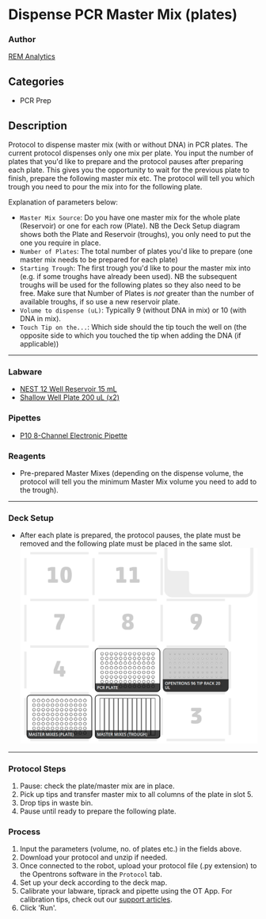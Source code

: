 # Dispense PCR Master Mix (plates)

### Author
[REM Analytics](https://www.remanalytics.ch/)



## Categories
* PCR Prep
	

## Description
Protocol to dispense master mix (with or without DNA) in PCR plates. The current protocol dispenses only one mix per 
plate. You input the number of plates that you'd like to
prepare and the protocol pauses after preparing each plate. This gives you the opportunity to wait for the previous 
plate to finish, prepare the following master mix etc. The protocol will tell you which trough you need to pour the mix
into for the following plate.

Explanation of parameters below:
* `Master Mix Source`: Do you have one master mix for the whole plate (Reservoir) or one for each row (Plate). NB the
Deck Setup diagram shows both the Plate and Reservoir (troughs), you only need to put the one
you require in place.
* `Number of Plates`: The total number of plates you'd like to prepare (one master mix needs to be prepared for each 
plate)
* `Starting Trough`: The first trough you'd like to pour the master mix into (e.g. if some troughs have already been
used). NB the subsequent troughs will be used for the following plates so they also need to be free. Make sure
that Number of Plates is *not* greater than the number of available troughs, if so use a new reservoir plate.
* `Volume to dispense (uL)`: Typically 9 (without DNA in mix) or 10 (with DNA in mix).
* `Touch Tip on the...`: Which side should the tip touch the well on (the opposite side to which you touched the tip
when adding the DNA (if applicable)) 


---


### Labware

* [NEST 12 Well Reservoir 15 mL](https://labware.opentrons.com/nest_12_reservoir_15ml/)
* [Shallow Well Plate 200 uL (x2)](96w_pcr_plate2.json)

### Pipettes
* [P10 8-Channel Electronic Pipette](https://docs.opentrons.com/v1/pipettes.html)

### Reagents
* Pre-prepared Master Mixes (depending on the dispense volume, the protocol will tell you the minimum Master Mix
volume you need to add to the trough).
---

### Deck Setup
* After each plate is prepared, the protocol pauses, the plate must be removed and the following plate must be placed
  in the same slot.
  ![deck layout](https://raw.githubusercontent.com/jamiesone/images/main/Screenshot%20from%202021-12-03%2017-14-49.png)

---

### Protocol Steps
1. Pause: check the plate/master mix are in place.
2. Pick up tips and transfer master mix to all columns of the plate in slot 5.
3. Drop tips in waste bin.
4. Pause until ready to prepare the following plate.

### Process
1. Input the parameters (volume, no. of plates etc.) in the fields above.
2. Download your protocol and unzip if needed.
3. Once connected to the robot, upload your protocol file (.py extension) to the Opentrons software in the `Protocol` tab.
4. Set up your deck according to the deck map.
5. Calibrate your labware, tiprack and pipette using the OT App. For calibration tips, check out our [support articles](https://support.opentrons.com/en/collections/1559720-guide-for-getting-started-with-the-ot-2).
6. Click 'Run'.


